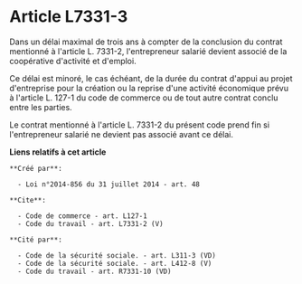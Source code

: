 # Article L7331-3

Dans un délai maximal de trois ans à compter de la conclusion du contrat mentionné à l'article L. 7331-2, l'entrepreneur
salarié devient associé de la coopérative d'activité et d'emploi. 

Ce délai est minoré, le cas échéant, de la durée du contrat d'appui au projet d'entreprise pour la création ou la reprise
d'une activité économique prévu à l'article L. 127-1 du code de commerce ou de tout autre contrat conclu entre les parties. 

Le contrat mentionné à l'article L. 7331-2 du présent code prend fin si l'entrepreneur salarié ne devient pas associé avant
ce délai.

**Liens relatifs à cet article**

	**Créé par**:

	  - Loi n°2014-856 du 31 juillet 2014 - art. 48

	**Cite**:

	  - Code de commerce - art. L127-1
	  - Code du travail - art. L7331-2 (V)

	**Cité par**:

	  - Code de la sécurité sociale. - art. L311-3 (VD)
	  - Code de la sécurité sociale. - art. L412-8 (V)
	  - Code du travail - art. R7331-10 (VD)
